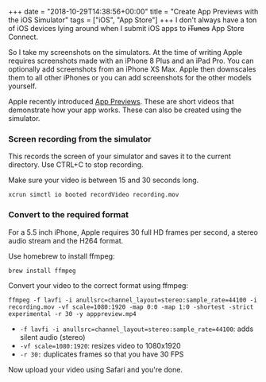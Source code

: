 +++
date = "2018-10-29T14:38:56+00:00"
title = "Create App Previews with the iOS Simulator"
tags = ["iOS", "App Store"]
+++
I don't always have a ton of iOS devices lying around when I submit iOS apps to ~~iTunes~~ App Store Connect.

So I take my screenshots on the simulators. At the time of writing Apple requires screenshots made with an iPhone 8 Plus and an iPad Pro. You can optionally add screenshots from an iPhone XS Max. Apple then downscales them to all other iPhones or you can add screenshots for the other models yourself.

Apple recently introduced [App Previews](https://developer.apple.com/app-store/app-previews/). These are short videos that demonstrate how your app works. These can also be created using the simulator.

### Screen recording from the simulator

This records the screen of your simulator and saves it to the current directory. Use CTRL+C to stop recording.

Make sure your video is between 15 and 30 seconds long.

    xcrun simctl io booted recordVideo recording.mov

### Convert to the required format

For a 5.5 inch iPhone, Apple requires 30 full HD frames per second, a stereo audio stream and the H264 format.

Use homebrew to install ffmpeg:

    brew install ffmpeg

Convert your video to the correct format using ffmpeg:

    ffmpeg -f lavfi -i anullsrc=channel_layout=stereo:sample_rate=44100 -i recording.mov -vf scale=1080:1920 -map 0:0 -map 1:0 -shortest -strict experimental -r 30 -y apppreview.mp4

* `-f lavfi -i anullsrc=channel_layout=stereo:sample_rate=44100`: adds silent audio (stereo)
* `-vf scale=1080:1920`: resizes video to 1080x1920
* `-r 30:` duplicates frames so that you have 30 FPS

Now upload your video using Safari and you're done.
